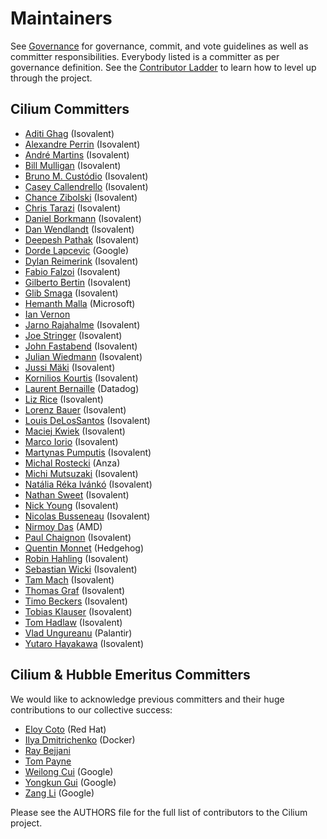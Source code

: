# Maintainers

See [Governance](https://github.com/cilium/community/blob/main/GOVERNANCE.md) for
governance, commit, and vote guidelines as well as committer responsibilities.
Everybody listed is a committer as per governance definition. See the 
[Contributor Ladder](https://github.com/cilium/community/blob/main/CONTRIBUTOR-LADDER.md)
to learn how to level up through the project.

## Cilium Committers

 * [Aditi Ghag] (Isovalent)
 * [Alexandre Perrin] (Isovalent)
 * [André Martins] (Isovalent)
 * [Bill Mulligan] (Isovalent)
 * [Bruno M. Custódio] (Isovalent)
 * [Casey Callendrello] (Isovalent)
 * [Chance Zibolski] (Isovalent)
 * [Chris Tarazi] (Isovalent)
 * [Daniel Borkmann] (Isovalent)
 * [Dan Wendlandt] (Isovalent)
 * [Deepesh Pathak] (Isovalent)
 * [Dorde Lapcevic] (Google)
 * [Dylan Reimerink] (Isovalent)
 * [Fabio Falzoi] (Isovalent)
 * [Gilberto Bertin] (Isovalent)
 * [Glib Smaga] (Isovalent)
 * [Hemanth Malla] (Microsoft)
 * [Ian Vernon]
 * [Jarno Rajahalme] (Isovalent)
 * [Joe Stringer] (Isovalent)
 * [John Fastabend] (Isovalent)
 * [Julian Wiedmann] (Isovalent)
 * [Jussi Mäki] (Isovalent)
 * [Kornilios Kourtis] (Isovalent)
 * [Laurent Bernaille] (Datadog)
 * [Liz Rice] (Isovalent)
 * [Lorenz Bauer] (Isovalent)
 * [Louis DeLosSantos] (Isovalent)
 * [Maciej Kwiek] (Isovalent)
 * [Marco Iorio] (Isovalent)
 * [Martynas Pumputis] (Isovalent)
 * [Michal Rostecki] (Anza)
 * [Michi Mutsuzaki] (Isovalent)
 * [Natália Réka Ivánkó] (Isovalent)
 * [Nathan Sweet] (Isovalent)
 * [Nick Young] (Isovalent)
 * [Nicolas Busseneau] (Isovalent)
 * [Nirmoy Das] (AMD)
 * [Paul Chaignon] (Isovalent)
 * [Quentin Monnet] (Hedgehog)
 * [Robin Hahling] (Isovalent)
 * [Sebastian Wicki] (Isovalent)
 * [Tam Mach] (Isovalent)
 * [Thomas Graf] (Isovalent)
 * [Timo Beckers] (Isovalent)
 * [Tobias Klauser] (Isovalent)
 * [Tom Hadlaw] (Isovalent)
 * [Vlad Ungureanu] (Palantir)
 * [Yutaro Hayakawa] (Isovalent)

## Cilium & Hubble Emeritus Committers

We would like to acknowledge previous committers and their huge contributions to our collective success:

 * [Eloy Coto] (Red Hat)
 * [Ilya Dmitrichenko] (Docker)
 * [Ray Bejjani]
 * [Tom Payne]
 * [Weilong Cui] (Google)
 * [Yongkun Gui] (Google)
 * [Zang Li] (Google)


Please see the AUTHORS file for the full list of contributors to the Cilium
project.

[Aditi Ghag]: https://github.com/aditighag
[Alexandre Perrin]: https://github.com/kaworu
[André Martins]: https://github.com/aanm
[Beatriz Martínez]: https://github.com/b3a-dev
[Bill Mulligan]: https://github.com/xmulligan
[Bruno M. Custódio]: https://github.com/bmcustodio
[Casey Callendrello]: https://github.com/squeed
[Chance Zibolski]: https://github.com/chancez
[Chris Tarazi]: https://github.com/christarazi
[Daniel Borkmann]: https://github.com/borkmann
[Dan Wendlandt]: https://github.com/danwent
[Deepesh Pathak]: https://github.com/fristonio
[Dorde Lapcevic]: https://github.com/dlapcevic
[Dylan Reimerink]: https://github.com/dylandreimerink
[Eloy Coto]: https://github.com/eloycoto
[Fabio Falzoi]: https://github.com/pippolo84
[Gilberto Bertin]: https://github.com/jibi
[Glib Smaga]: https://github.com/glibsm
[Hemanth Malla]: https://github.com/hemanthmalla
[Ian Vernon]: https://github.com/ianvernon
[Ilya Dmitrichenko]: https://github.com/errordeveloper
[Jarno Rajahalme]: https://github.com/jrajahalme
[Joe Stringer]: https://github.com/joestringer
[John Fastabend]: https://github.com/jrfastab
[Julian Wiedmann]: https://github.com/julianwiedmann
[Jussi Mäki]: https://github.com/joamaki
[Kornilios Kourtis]: https://github.com/kkourt
[Laurent Bernaille]: https://github.com/lbernail
[Liz Rice]: https://github.com/lizrice
[Lorenz Bauer]: https://github.com/lmb
[Louis DeLosSantos]: https://github.com/ldelossa
[Maciej Kwiek]: https://github.com/nebril
[Marco Iorio]: https://github.com/giorio94
[Martynas Pumputis]: https://github.com/brb
[Michal Rostecki]: https://github.com/vadorovsky
[Michi Mutsuzaki]: https://github.com/michi-covalent
[Natália Réka Ivánkó]: https://github.com/sharlns
[Nathan Sweet]: https://github.com/nathanjsweet
[Nick Young]: https://github.com/youngnick
[Nicolas Busseneau]: https://github.com/nbusseneau
[Nirmoy Das]: https://github.com/nirmoy
[Paul Chaignon]: https://github.com/pchaigno
[Quentin Monnet]: https://github.com/qmonnet
[Ray Bejjani]: https://github.com/raybejjani
[Robin Hahling]: https://github.com/rolinh
[Sebastian Wicki]: https://github.com/gandro
[Tam Mach]: https://github.com/sayboras
[Thomas Graf]: https://github.com/tgraf
[Timo Beckers]: https://github.com/ti-mo
[Tobias Klauser]: https://github.com/tklauser
[Tom Hadlaw]: https://github.com/tommyp1ckles
[Tom Payne]: https://github.com/twpayne
[Vlad Ungureanu]: https://github.com/ungureanuvladvictor
[Weilong Cui]: https://github.com/Weil0ng
[Yongkun Gui]: https://github.com/anfernee
[Yutaro Hayakawa]: https://github.com/YutaroHayakawa
[Zang Li]: https://github.com/lzang
